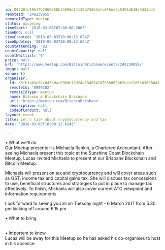 ```yaml
---
id: 08520fe18647b2060750b44095e14139a73062efc8f8ee4c5495d848c9d33b41
remoteId: '248239855'
remoteIdType: meetup
status: upcoming
timeStart: '2018-03-06T07:30:00.000Z'
timeEnd: null
timeCreated: '2018-03-03T10:00:13.624Z'
timeUpdated: '2018-03-03T10:00:13.624Z'
countAttending: '92'
countCapacity: null
countWaitlist: '0'
price: null
url: 'https://www.meetup.com/BitcoinBrisbane/events/248239855/'
image: null
venue: {}
organizer:
  id: c5fbfab3c9ec845cdac096de18d24d23405410788b6623b7eecf263e03898d4f
  remoteId: '8099102'
  remoteIdType: meetup
  name: Bitcoin & Blockchain Brisbane
  url: 'https://meetup.com/BitcoinBrisbane'
  description: null
  codeOfConduct: null
layout: event
title: Let's talk about cryptocurrency and tax
date: '2018-03-03T10:00:13.624Z'

---
```

<p>• What we'll do<br/>Our Meetup presenter is Michaela Rankin, a Chartered Accountant. After seeing Michaela present this topic at the Sunshine Coast Blockchain Meetup, Lucas invited Michaela to present at our Brisbane Blockchain and Bitcoin Meetup.</p> <p>Michaela will present on tax and cryptocurrency and will cover areas such as GST, income tax and capital gains tax. She will discuss tax concessions to use, beneficial structures and strategies to put in place to manage tax effectively. To finish, Michaela will also cover current ATO viewpoint and information requirements.</p> <p>Look forward to seeing you all on Tuesday night - 6 March 2017 from 5.30 pm kicking off around 6.15 pm.</p> <p>• What to bring</p> <p><br/>• Important to know<br/>Lucas will be away for this Meetup so he has asked his co-organises to host in his absence.</p>
